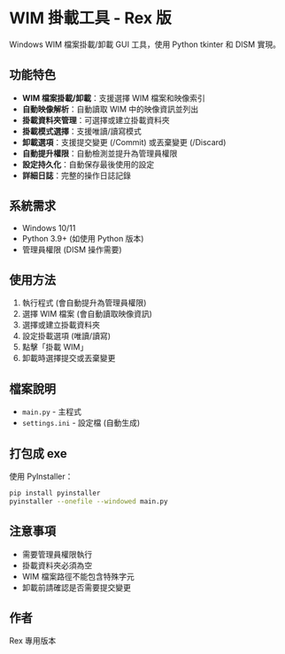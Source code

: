 # WIM 掛載工具 - Rex 版

Windows WIM 檔案掛載/卸載 GUI 工具，使用 Python tkinter 和 DISM 實現。

## 功能特色

- **WIM 檔案掛載/卸載**：支援選擇 WIM 檔案和映像索引
- **自動映像解析**：自動讀取 WIM 中的映像資訊並列出
- **掛載資料夾管理**：可選擇或建立掛載資料夾
- **掛載模式選擇**：支援唯讀/讀寫模式
- **卸載選項**：支援提交變更 (/Commit) 或丟棄變更 (/Discard)
- **自動提升權限**：自動檢測並提升為管理員權限
- **設定持久化**：自動保存最後使用的設定
- **詳細日誌**：完整的操作日誌記錄

## 系統需求

- Windows 10/11
- Python 3.9+ (如使用 Python 版本)
- 管理員權限 (DISM 操作需要)

## 使用方法

1. 執行程式 (會自動提升為管理員權限)
2. 選擇 WIM 檔案 (會自動讀取映像資訊)
3. 選擇或建立掛載資料夾
4. 設定掛載選項 (唯讀/讀寫)
5. 點擊「掛載 WIM」
6. 卸載時選擇提交或丟棄變更

## 檔案說明

- `main.py` - 主程式
- `settings.ini` - 設定檔 (自動生成)

## 打包成 exe

使用 PyInstaller：
```bash
pip install pyinstaller
pyinstaller --onefile --windowed main.py
```

## 注意事項

- 需要管理員權限執行
- 掛載資料夾必須為空
- WIM 檔案路徑不能包含特殊字元
- 卸載前請確認是否需要提交變更

## 作者

Rex 專用版本

